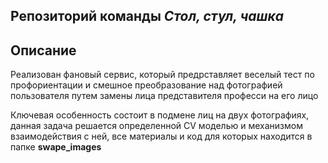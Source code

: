 ## Репозиторий команды ***Стол, стул, чашка***

## Описание

Реализован фановый сервис, который предрставляет веселый тест по профориентации и смешное преобразование над фотографией пользователя путем замены лица представителя професси на его лицо

Ключевая особенность состоит в подмене лиц на двух фотографиях, данная задача решается определенной CV моделью и механизмом взаимодействия с ней, все материалы и код для которых находится в папке **swape_images**
